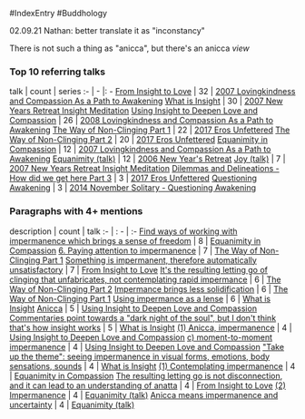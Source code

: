 #IndexEntry #Buddhology

02.09.21 Nathan: better translate it as "inconstancy"

There is not such a thing as "anicca", but there's an anicca _view_

### Top 10 referring talks
talk | count | series
:- | - |: -
<a data-href="From Insight to Love" href="From+Insight+to+Love" class="internal-link" target="_blank" rel="noopener">From Insight to Love</a> | 32 | <a data-href="2007 Lovingkindness and Compassion As a Path to Awakening" href="2007+Lovingkindness+and+Compassion+As+a+Path+to+Awakening" class="internal-link" target="_blank" rel="noopener">2007 Lovingkindness and Compassion As a Path to Awakening</a>
<a data-href="What is Insight" href="What+is+Insight" class="internal-link" target="_blank" rel="noopener">What is Insight</a> | 30 | <a data-href="2007 New Years Retreat Insight Meditation" href="2007+New+Years+Retreat+Insight+Meditation" class="internal-link" target="_blank" rel="noopener">2007 New Years Retreat Insight Meditation</a>
<a data-href="Using Insight to Deepen Love and Compassion" href="Using+Insight+to+Deepen+Love+and+Compassion" class="internal-link" target="_blank" rel="noopener">Using Insight to Deepen Love and Compassion</a> | 26 | <a data-href="2008 Lovingkindness and Compassion As a Path to Awakening" href="2008+Lovingkindness+and+Compassion+As+a+Path+to+Awakening" class="internal-link" target="_blank" rel="noopener">2008 Lovingkindness and Compassion As a Path to Awakening</a>
<a data-href="The Way of Non-Clinging Part 1" href="The+Way+of+Non-Clinging+Part+1" class="internal-link" target="_blank" rel="noopener">The Way of Non-Clinging Part 1</a> | 22 | <a data-href="2017 Eros Unfettered" href="2017+Eros+Unfettered" class="internal-link" target="_blank" rel="noopener">2017 Eros Unfettered</a>
<a data-href="The Way of Non-Clinging Part 2" href="The+Way+of+Non-Clinging+Part+2" class="internal-link" target="_blank" rel="noopener">The Way of Non-Clinging Part 2</a> | 20 | <a data-href="2017 Eros Unfettered" href="2017+Eros+Unfettered" class="internal-link" target="_blank" rel="noopener">2017 Eros Unfettered</a>
<a data-href="Equanimity in Compassion" href="Equanimity+in+Compassion" class="internal-link" target="_blank" rel="noopener">Equanimity in Compassion</a> | 12 | <a data-href="2007 Lovingkindness and Compassion As a Path to Awakening" href="2007+Lovingkindness+and+Compassion+As+a+Path+to+Awakening" class="internal-link" target="_blank" rel="noopener">2007 Lovingkindness and Compassion As a Path to Awakening</a>
<a data-href="Equanimity (talk)" href="Equanimity+%28talk%29" class="internal-link" target="_blank" rel="noopener">Equanimity (talk)</a> | 12 | <a data-href="2006 New Years Retreat" href="2006+New+Year%27s+Retreat" class="internal-link" target="_blank" rel="noopener">2006 New Year&#x27;s Retreat</a>
<a data-href="Joy (talk)" href="Joy+%28talk%29" class="internal-link" target="_blank" rel="noopener">Joy (talk)</a> | 7 | <a data-href="2007 New Years Retreat Insight Meditation" href="2007+New+Years+Retreat+Insight+Meditation" class="internal-link" target="_blank" rel="noopener">2007 New Years Retreat Insight Meditation</a>
<a data-href="Dilemmas and Delineations - How did we get here Part 3" href="Dilemmas+and+Delineations+-+How+did+we+get+here+Part+3" class="internal-link" target="_blank" rel="noopener">Dilemmas and Delineations - How did we get here Part 3</a> | 3 | <a data-href="2017 Eros Unfettered" href="2017+Eros+Unfettered" class="internal-link" target="_blank" rel="noopener">2017 Eros Unfettered</a>
<a data-href="Questioning Awakening" href="Questioning+Awakening" class="internal-link" target="_blank" rel="noopener">Questioning Awakening</a> | 3 | <a data-href="2014 November Solitary - Questioning Awakening" href="2014+November+Solitary+-+Questioning+Awakening" class="internal-link" target="_blank" rel="noopener">2014 November Solitary - Questioning Awakening</a>

### Paragraphs with 4+ mentions
description | count | talk
:- | : - | :-
<a aria-label-position="top" aria-label="Equanimity in Compassion > Find ways of working with impermanence which brings a sense of freedom" data-href="Equanimity in Compassion#Find ways of working with impermanence which brings a sense of freedom" href="Equanimity+in+Compassion#Find+ways+of+working+with+impermanence+which+brings+a+sense+of+freedom" class="internal-link" target="_blank" rel="noopener">Find ways of working with impermanence which brings a sense of freedom</a> | 8 | <a data-href="Equanimity in Compassion" href="Equanimity+in+Compassion" class="internal-link" target="_blank" rel="noopener">Equanimity in Compassion</a>
<a aria-label-position="top" aria-label="The Way of Non-Clinging Part 1 > 6 Paying attention to impermanence" data-href="The Way of Non-Clinging Part 1#6 Paying attention to impermanence" href="The+Way+of+Non-Clinging+Part+1#6+Paying+attention+to+impermanence" class="internal-link" target="_blank" rel="noopener">6. Paying attention to impermanence</a> | 7 | <a data-href="The Way of Non-Clinging Part 1" href="The+Way+of+Non-Clinging+Part+1" class="internal-link" target="_blank" rel="noopener">The Way of Non-Clinging Part 1</a>
<a aria-label-position="top" aria-label="From Insight to Love > Something is impermanent therefore automatically unsatisfactory" data-href="From Insight to Love#Something is impermanent therefore automatically unsatisfactory" href="From+Insight+to+Love#Something+is+impermanent+therefore+automatically+unsatisfactory" class="internal-link" target="_blank" rel="noopener">Something is impermanent, therefore automatically unsatisfactory</a> | 7 | <a data-href="From Insight to Love" href="From+Insight+to+Love" class="internal-link" target="_blank" rel="noopener">From Insight to Love</a>
<a aria-label-position="top" aria-label="The Way of Non-Clinging Part 2 > Its the resulting letting go of clinging that unfabricates not contemplating rapid impermance" data-href="The Way of Non-Clinging Part 2#Its the resulting letting go of clinging that unfabricates not contemplating rapid impermance" href="The+Way+of+Non-Clinging+Part+2#It%27s+the+resulting+letting+go+of+clinging+that+unfabricates+not+contemplating+rapid+impermance" class="internal-link" target="_blank" rel="noopener">It&#x27;s the resulting letting go of clinging that unfabricates, not contemplating rapid impermance</a> | 6 | <a data-href="The Way of Non-Clinging Part 2" href="The+Way+of+Non-Clinging+Part+2" class="internal-link" target="_blank" rel="noopener">The Way of Non-Clinging Part 2</a>
<a aria-label-position="top" aria-label="The Way of Non-Clinging Part 1 > Impermance brings less solidification" data-href="The Way of Non-Clinging Part 1#Impermance brings less solidification" href="The+Way+of+Non-Clinging+Part+1#Impermance+brings+less+solidification" class="internal-link" target="_blank" rel="noopener">Impermance brings less solidification</a> | 6 | <a data-href="The Way of Non-Clinging Part 1" href="The+Way+of+Non-Clinging+Part+1" class="internal-link" target="_blank" rel="noopener">The Way of Non-Clinging Part 1</a>
<a aria-label-position="top" aria-label="What is Insight > Using impermance as a lense" data-href="What is Insight#Using impermance as a lense" href="What+is+Insight#Using+impermance+as+a+lense" class="internal-link" target="_blank" rel="noopener">Using impermance as a lense</a> | 6 | <a data-href="What is Insight" href="What+is+Insight" class="internal-link" target="_blank" rel="noopener">What is Insight</a>
<a aria-label-position="top" aria-label="Using Insight to Deepen Love and Compassion > Anicca" data-href="Using Insight to Deepen Love and Compassion#Anicca" href="Using+Insight+to+Deepen+Love+and+Compassion#Anicca" class="internal-link" target="_blank" rel="noopener">Anicca</a> | 5 | <a data-href="Using Insight to Deepen Love and Compassion" href="Using+Insight+to+Deepen+Love+and+Compassion" class="internal-link" target="_blank" rel="noopener">Using Insight to Deepen Love and Compassion</a>
<a aria-label-position="top" aria-label="What is Insight > Commentaries point towards a dark night of the soul but I dont think thats how insight works" data-href="What is Insight#Commentaries point towards a dark night of the soul but I dont think thats how insight works" href="What+is+Insight#Commentaries+point+towards+a+%22dark+night+of+the+soul%22+but+I+don%27t+think+that%27s+how+insight+works" class="internal-link" target="_blank" rel="noopener">Commentaries point towards a &quot;dark night of the soul&quot;, but I don&#x27;t think that&#x27;s how insight works</a> | 5 | <a data-href="What is Insight" href="What+is+Insight" class="internal-link" target="_blank" rel="noopener">What is Insight</a>
<a aria-label-position="top" aria-label="Using Insight to Deepen Love and Compassion > 1 Anicca impermanence" data-href="Using Insight to Deepen Love and Compassion#1 Anicca impermanence" href="Using+Insight+to+Deepen+Love+and+Compassion#1+Anicca+impermanence" class="internal-link" target="_blank" rel="noopener">(1) Anicca, impermanence</a> | 4 | <a data-href="Using Insight to Deepen Love and Compassion" href="Using+Insight+to+Deepen+Love+and+Compassion" class="internal-link" target="_blank" rel="noopener">Using Insight to Deepen Love and Compassion</a>
<a aria-label-position="top" aria-label="Using Insight to Deepen Love and Compassion > c moment-to-moment impermanence" data-href="Using Insight to Deepen Love and Compassion#c moment-to-moment impermanence" href="Using+Insight+to+Deepen+Love+and+Compassion#c+moment-to-moment+impermanence" class="internal-link" target="_blank" rel="noopener">c) moment-to-moment impermanence</a> | 4 | <a data-href="Using Insight to Deepen Love and Compassion" href="Using+Insight+to+Deepen+Love+and+Compassion" class="internal-link" target="_blank" rel="noopener">Using Insight to Deepen Love and Compassion</a>
<a aria-label-position="top" aria-label="What is Insight > Take up the theme seeing impermanence in visual forms emotions body sensations sounds" data-href="What is Insight#Take up the theme seeing impermanence in visual forms emotions body sensations sounds" href="What+is+Insight#%22Take+up+the+theme%22+seeing+impermanence+in+visual+forms+emotions+body+sensations+sounds" class="internal-link" target="_blank" rel="noopener">&quot;Take up the theme&quot;: seeing impermanence in visual forms, emotions, body sensations, sounds</a> | 4 | <a data-href="What is Insight" href="What+is+Insight" class="internal-link" target="_blank" rel="noopener">What is Insight</a>
<a aria-label-position="top" aria-label="Equanimity in Compassion > 1 Contemplating impermanence" data-href="Equanimity in Compassion#1 Contemplating impermanence" href="Equanimity+in+Compassion#1+Contemplating+impermanence" class="internal-link" target="_blank" rel="noopener">(1) Contemplating impermanence</a> | 4 | <a data-href="Equanimity in Compassion" href="Equanimity+in+Compassion" class="internal-link" target="_blank" rel="noopener">Equanimity in Compassion</a>
<a aria-label-position="top" aria-label="From Insight to Love > The resulting letting go is not disconnection and it can lead to an understanding of anatta" data-href="From Insight to Love#The resulting letting go is not disconnection and it can lead to an understanding of anatta" href="From+Insight+to+Love#The+resulting+letting+go+is+not+disconnection+and+it+can+lead+to+an+understanding+of+anatta" class="internal-link" target="_blank" rel="noopener">The resulting letting go is not disconnection, and it can lead to an understanding of anatta</a> | 4 | <a data-href="From Insight to Love" href="From+Insight+to+Love" class="internal-link" target="_blank" rel="noopener">From Insight to Love</a>
<a aria-label-position="top" aria-label="Equanimity (talk) > 2 Impermanence" data-href="Equanimity (talk)#2 Impermanence" href="Equanimity+%28talk%29#2+Impermanence" class="internal-link" target="_blank" rel="noopener">(2) Impermanence</a> | 4 | <a data-href="Equanimity (talk)" href="Equanimity+%28talk%29" class="internal-link" target="_blank" rel="noopener">Equanimity (talk)</a>
<a aria-label-position="top" aria-label="Equanimity (talk) > Anicca means impermanence and uncertainty" data-href="Equanimity (talk)#Anicca means impermanence and uncertainty" href="Equanimity+%28talk%29#Anicca+means+impermanence+and+uncertainty" class="internal-link" target="_blank" rel="noopener">Anicca means impermanence and uncertainty</a> | 4 | <a data-href="Equanimity (talk)" href="Equanimity+%28talk%29" class="internal-link" target="_blank" rel="noopener">Equanimity (talk)</a>


